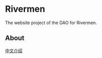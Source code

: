 # Rivermen

The website project of the DAO for Rivermen.

## About

[中文介绍](https://boydtang.feishu.cn/docs/doccne4TvQAUk5QuoLTCdc7vPwx)
